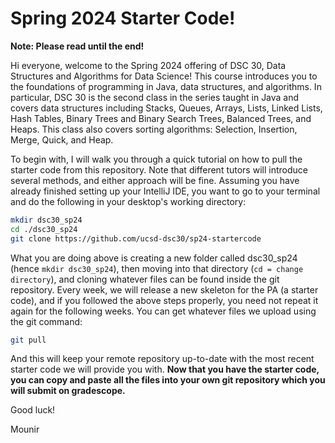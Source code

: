﻿# Spring 2024 Starter Code!

**Note: Please read until the end!**

Hi everyone, welcome to the Spring 2024 offering of DSC 30, Data Structures and Algorithms for Data Science! 
This course introduces you to the foundations of programming in Java, data structures, and algorithms. In particular, DSC 30 is the second class in the series taught in Java and covers data structures including Stacks, Queues, Arrays, Lists, Linked Lists, Hash Tables, Binary Trees and Binary Search Trees, Balanced Trees, and Heaps. This class also covers sorting algorithms: Selection, Insertion, Merge, Quick, and Heap.

To begin with, I will walk you through a quick tutorial on how to pull the starter code from this repository. Note that different tutors will introduce several methods, and either approach will be fine. 
Assuming you have already finished setting up your IntelliJ IDE, you want to go to your terminal and do the following in your desktop's working directory:

```bash
mkdir dsc30_sp24
cd ./dsc30_sp24
git clone https://github.com/ucsd-dsc30/sp24-startercode
```

What you are doing above is creating a new folder called dsc30_sp24 (hence `mkdir dsc30_sp24`), then moving into that directory (`cd = change directory`), and cloning whatever files can be found inside the git repository. 
Every week, we will release a new skeleton for the PA (a starter code), and if you followed the above steps properly, you need not repeat it again for the following weeks. You can get whatever files we upload using the git command:

```bash
git pull
```
And this will keep your remote repository up-to-date with the most recent starter code we will provide you with. 
**Now that you have the starter code, you can copy and paste all the files into your own git repository which you will submit on gradescope.**

Good luck!

Mounir
